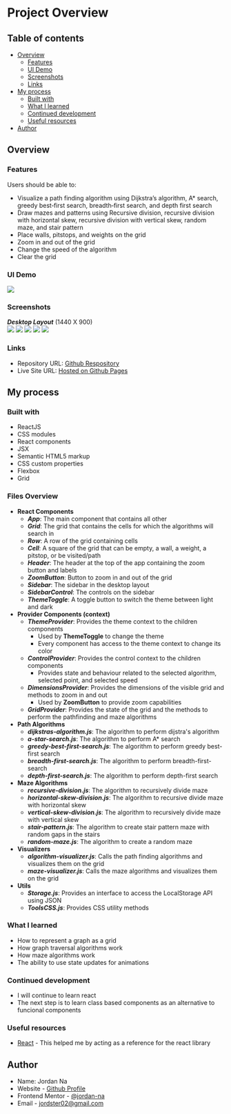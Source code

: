 # Project Overview

## Table of contents

-  [Overview](#overview)
   -  [Features](#features)
   -  [UI Demo](#ui-demo)
   -  [Screenshots](#screenshots)
   -  [Links](#links)
-  [My process](#my-process)
   -  [Built with](#built-with)
   -  [What I learned](#what-i-learned)
   -  [Continued development](#continued-development)
   -  [Useful resources](#useful-resources)
-  [Author](#author)

## Overview

### Features

Users should be able to:

- Visualize a path finding algorithm using Dijkstra’s algorithm, A* search, greedy best‐first search, breadth‐first search, and depth first search
- Draw mazes and patterns using Recursive division, recursive division with horizontal skew, recursive division with vertical skew, random maze, and stair pattern
- Place walls, pitstops, and weights on the grid
- Zoom in and out of the grid
- Change the speed of the algorithm
- Clear the grid

### UI Demo
![](./gifs/app-usage.gif)

### Screenshots

***Desktop Layout*** (1440 X 900)\
![](./screenshots/empty-grid.png)
![](./screenshots/searching.png)
![](./screenshots/found.png)
![](./screenshots/weights-empty.png)
![](./screenshots/weights-full.png)

### Links

- Repository URL: [Github Respository](https://github.com/jordan-na/path-finding-visualizer.git)
- Live Site URL: [Hosted on Github Pages](https://jordan-na.github.io/path-finding-visualizer/)

## My process

### Built with

- ReactJS
- CSS modules
- React components
- JSX
- Semantic HTML5 markup
- CSS custom properties
- Flexbox
- Grid

### Files Overview

- **React Components**
   - ***App***: The main component that contains all other
   - ***Grid***: The grid that contains the cells for which the algorithms will search in
   - ***Row***: A row of the grid containing cells
   - ***Cell***: A square of the grid that can be empty, a wall, a weight, a pitstop, or be visited/path
   - ***Header***: The header at the top of the app containing the zoom button and labels
   - ***ZoomButton***: Button to zoom in and out of the grid
   - ***Sidebar***: The sidebar in the desktop layout
   - ***SidebarControl***: The controls on the sidebar
   - ***ThemeToggle***: A toggle button to switch the theme between light and dark
- **Provider Components (context)**
   - ***ThemeProvider***: Provides the theme context to the children components
      - Used by **ThemeToggle** to change the theme
      - Every component has access to the theme context to change its color
   - ***ControlProvider***: Provides the control context to the children components
      - Provides state and behaviour related to the selected algorithm, selected point, and selected speed
   - ***DimensionsProvider***: Provides the dimensions of the visible grid and methods to zoom in and out
      - Used by **ZoomButton** to provide zoom capabilities
   - ***GridProvider***: Provides the state of the grid and the methods to perform the pathfinding and maze algorithms
- **Path Algorithms**
   - ***dijkstras-algorithm.js***: The algorithm to perform dijstra's algorithm
   - ***a-star-search.js***: The algorithm to perform A* search
   - ***greedy-best-first-search.js***: The algorithm to perform greedy best-first search
   - ***breadth-first-search.js***: The algorithm to perform breadth-first-search
   - ***depth-first-search.js***: The algorithm to perform depth-first search
- **Maze Algorithms**
   - ***recursive-division.js***: The algorithm to recursively divide maze
   - ***horizontal-skew-division.js***: The algorithm to recursive divide maze with horizontal skew
   - ***vertical-skew-division.js***: The algorithm to recursively divide maze with vertical skew
   - ***stair-pattern.js***: The algorithm to create stair pattern maze with random gaps in the stairs
   - ***random-maze.js***: The algorithm to create a random maze
- **Visualizers**
   - ***algorithm-visualizer.js***: Calls the path finding algorithms and visualizes them on the grid
   - ***maze-visualizer.js***: Calls the maze algorithms and visualizes them on the grid
- **Utils**
   - ***Storage.js***: Provides an interface to access the LocalStorage API using JSON
   - ***ToolsCSS.js***: Provides CSS utility methods

### What I learned

- How to represent a graph as a grid
- How graph traversal algorithms work
- How maze algorithms work
- The ability to use state updates for animations


### Continued development

-  I will continue to learn react
-  The next step is to learn class based components as an alternative to funcional components

### Useful resources

-  [React](https://reactjs.org/) - This helped me by acting as a reference for the react library

## Author

-  Name: Jordan Na
-  Website - [Github Profile](https://github.com/jordan-na)
-  Frontend Mentor - [@jordan-na](https://www.frontendmentor.io/profile/jordan-na)
-  Email - jordster02@gmail.com